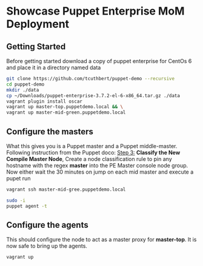 # Showcase Puppet Enterprise MoM Deployment

## Getting Started

Before getting started download a copy of puppet enterprise for CentOs 6 and place it in a directory named data

```bash
git clone https://github.com/tcuthbert/puppet-demo --recursive
cd puppet-demo
mkdir ./data
cp ~/Downloads/puppet-enterprise-3.7.2-el-6-x86_64.tar.gz ./data
vagrant plugin install oscar
vagrant up master-top.puppetdemo.local && \
vagrant up master-mid-green.puppetdemo.local
```

## Configure the masters

What this gives you is a Puppet master and a Puppet middle-master. Following instruction from the Puppet doco: [Step 3:](https://docs.puppetlabs.com/pe/latest/install_multimaster.html#step-3-classify-the-new-compile-master-node) __Classify the New Compile Master Node__,
Create a node classification rule to pin any hostname with the regex __master__ into the PE Master console node group.
Now either wait the 30 minutes on jump on each mid master and execute a pupet run

```bash
vagrant ssh master-mid-gree.puppetdemo.local

sudo -i
puppet agent -t
```

## Configure the agents

This should configure the node to act as a master proxy for __master-top__.
It is now safe to bring up the agents.

```bash
vagrant up
```
